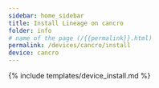 ```yaml
---
sidebar: home_sidebar
title: Install Lineage on cancro
folder: info
# name of the page (/{{permalink}}.html)
permalink: /devices/cancro/install
device: cancro
---
```

{% include templates/device_install.md %}

